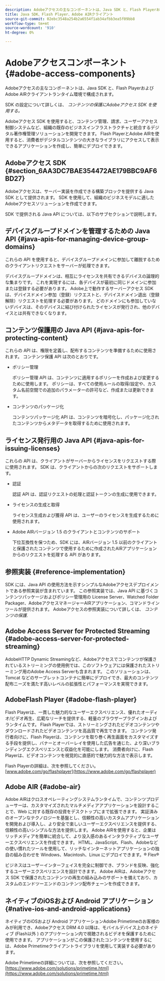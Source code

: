 ```yaml
---
description: Adobeアクセスの主なコンポーネントは、Java SDK と、Flash PlayerおよびAdobe AIRクライアントランタイム環境で構成されます。
title: Java SDK、Flash Player、Adobe AIRクライアント
source-git-commit: 02ebc3548a254b2a6554f1ab34afbb3ea5f09bb8
workflow-type: tm+mt
source-wordcount: '910'
ht-degree: 0%

---
```


# Adobeアクセスコンポーネント{#adobe-access-components}

Adobeアクセスの主なコンポーネントは、Java SDK と、Flash PlayerおよびAdobe AIRクライアントランタイム環境で構成されます。

SDK の設定について詳しくは、 *コンテンツの保護にAdobeアクセス SDK を使用する。*

Adobeアクセス SDK を使用すると、コンテンツ管理、請求、ユーザーアクセス制御システムなど、組織の既存のビジネスインフラストラクチャと統合するデジタル著作権管理ソリューションを開発できます。 Flash PlayerとAdobe AIRを使用すると、消費者がデジタルコンテンツの大きなライブラリにアクセスして表示できるアプリケーションを作成し、簡単にデプロイできます。

## Adobeアクセス SDK {#section_6AA3DC7BAE354472AE179BBC9AF6BD27}

Adobeアクセスは、サーバー実装を作成できる構築ブロックを提供する Java SDK として提供されます。 SDK を使用して、組織のビジネスモデルに適したAdobeアクセスソリューションを作成できます。

SDK で提供される Java API については、以下のサブセクションで説明します。

## デバイスグループドメインを管理するための Java API {#java-apis-for-managing-device-group-domains}

これらの API を使用すると、デバイスグループドメインに参加して離脱するためのクライアントリクエストをサーバーが処理できます。

デバイスグループドメインは、相互にライセンスを共有できるデバイスの論理的な集まりです。 これを実現するには、各デバイスが最初に同じドメインに参加または登録する必要があります。 Adobe上で動作するサーバーアクセス SDK は、デバイスドメイン参加（登録）リクエストと、デバイスドメイン退出（登録解除）リクエストを処理する必要があります。 どのドメインにも参加していないデバイスは、そのデバイスに結び付けられたライセンスが発行され、他のデバイスとは共有できなくなります。

## コンテンツ保護用の Java API {#java-apis-for-protecting-content}

これらの API は、権限を定義し、配布するコンテンツを準備するために使用されます。 コンテンツ保護 API は次のとおりです。

* ポリシー管理

  ポリシー管理 API は、コンテンツに適用するポリシーを作成および変更するために使用します。 ポリシーは、すべての使用ルールの取得/設定や、カスタム名前空間での追加のパラメーターの許可など、作成または更新できます。

* コンテンツのパッケージ化

  コンテンツパッケージ化 API は、コンテンツを暗号化し、パッケージ化されたコンテンツからメタデータを取得するために使用されます。

## ライセンス発行用の Java API {#java-apis-for-issuing-licenses}

これらの API は、クライアントがサーバーからライセンスをリクエストする際に使用されます。 SDK は、クライアントからの次のリクエストをサポートします。

* 認証

  認証 API は、認証リクエストの処理と認証トークンの生成に使用できます。

* ライセンスの生成と取得

  ライセンス生成および獲得 API は、ユーザーのライセンスを生成するために使用されます。

* Adobe AIRバージョン 1.5 のクライアントとコンテンツのサポート

  下位互換性を保つため、SDK には、AIRバージョン 1.5 以前のクライアントと保護されたコンテンツで使用するために作成されたAIRアプリケーションからのリクエストを処理する API があります。

## 参照実装 {#reference-implementation}

SDK には、Java API の使用方法を示すシンプルなAdobeアクセスデプロイメントである参照実装が含まれています。 この参照実装では、Java API に基づくコンテンツパッケージおよびポリシー管理用の License Server、Watched Folder Packager、AdobeアクセスマネージャーAIRアプリケーション、コマンドラインツールが提供されます。 Adobeアクセスの参照実装について詳しくは、 *コンテンツの保護*.

## Adobe Access Server for Protected Streaming {#adobe-access-server-for-protected-streaming}

AdobeHTTP Dynamic Streamingなど、Adobeアクセスでコンテンツが保護されているストリーミングの使用例では、このソフトウェアには保護されたストリーミング用のAdobe Access Serverも含まれます。 このソリューションは、Tomcat などのサーブレットコンテナに簡単にデプロイでき、最大のコンテンツ配布ニーズを満たす高いレベルの拡張性とパフォーマンスを実現できます。

## AdobeFlash Player {#adobe-flash-player}

Flash Playerは、一貫した魅力的なユーザーエクスペリエンス、優れたオーディオ/ビデオ再生、広範なリーチを提供する、軽量のブラウザープラグインおよびランタイムです。 Flash Playerでは、ストリーミングされたビデオコンテンツやダウンロードされたビデオコンテンツを高品質で再生できます。 コンテンツ発行者向けに、Flash Playerは、コンテンツを取り巻く再生画面をカスタマイズする手段を提供し、バナーとオーバーレイを使用した広告を通じた、より深いブランディングエクスペリエンスと収益化を可能にします。 消費者向けに、Flash Playerは、ビデオコンテンツを視覚的に直感的で魅力的な方法で表示します。

Flash Playerの詳細は、次を参照してください。 [www.adobe.com/go/flashplayer](https://www.adobe.com/go/flashplayer)

## Adobe AIR {#adobe-air}

Adobe AIRはクロスオペレーティングシステムランタイムで、コンテンツプロデューサーは、カスタマイズされたマルチメディアアプリケーションを設計することで、Web に対する既存の投資をデスクトップにまで拡張できます。 実証済みのオープンなテクノロジーを基盤とし、信頼性の高いカスタムアプリケーションを開発および導入し、より安全で楽しいユーザーエクスペリエンスを提供する、信頼性の高いシンプルな方法を提供します。 Adobe AIRを使用すると、企業はリッチメディアを簡単に統合して、より没入感のあるインタラクティブなユーザーエクスペリエンスを作成できます。 HTML、JavaScript、Flash、Adobeなどの使い慣れたツールを使用して、リッチなインターネットアプリケーションの独自の組み合わせを Windows、Macintosh、Linux にデプロイできます。® Flex®

ビジネスはユーザーインターフェイスを完全に制御でき、ブランドを反映、強化するユーザーエクスペリエンスを設計できます。 Adobe AIRは、Adobeアクセス SDK で保護されたコンテンツの再生の組み込みのサポートを備えており、カスタムのエンドツーエンドのコンテンツ配布チェーンを作成できます。

## ネイティブのiOSおよび Android アプリケーション {#native-ios-and-android-applications}

ネイティブのiOSおよび Android アプリケーションAdobe Primetimeのお客様のみが利用でき、Adobeアクセス DRM 4.0 以降は、モバイルデバイス上のネイティブ (Flash以外 ) のアプリケーション内で視聴されるビデオを保護するために使用できます。 アプリケーションがこの保護されたコンテンツを使用するには、Adobe Primetimeクライアントライブラリを使用して実装する必要があります。

Adobe Primetimeの詳細については、次を参照してください。 [https://www.adobe.com/solutions/primetime.html](https://www.adobe.com/solutions/primetime.html)
